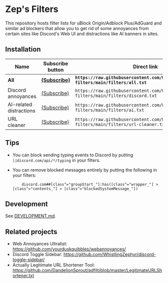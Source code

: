 # Zep's Filters

This repository hosts filter lists for uBlock Origin/Adblock Plus/AdGuard and similar ad blockers that allow you to get rid of some annoyances from certain sites like Discord's Web UI and distractions like AI banners in sites.

## Installation

| Name | Subscribe button | Direct link |
| --- | --- | --- |
| **All** | [**(Subscribe)**](https://subscribe.adblockplus.org/?location=https://raw.githubusercontent.com/WhistlingZephyr/zeps-filters/main/filters/all.txt&title=Zep%27s%20Filters) | **`https://raw.githubusercontent.com/WhistlingZephyr/zeps-filters/main/filters/all.txt`** |
| Discord annoyances | [(Subscribe)](https://subscribe.adblockplus.org/?location=https://raw.githubusercontent.com/WhistlingZephyr/zeps-filters/main/filters/discord.txt&title=Zep's%20Filters%20-%20Discord) | `https://raw.githubusercontent.com/WhistlingZephyr/zeps-filters/main/filters/discord.txt` |
| AI-related distractions | [(Subscribe)](https://subscribe.adblockplus.org/?location=https://raw.githubusercontent.com/WhistlingZephyr/zeps-filters/main/filters/ai.txt&title=Zep's%20Filters%20-%20AI) | `https://raw.githubusercontent.com/WhistlingZephyr/zeps-filters/main/filters/ai.txt` |
| URL cleaner | [(Subscribe)](https://subscribe.adblockplus.org/?location=https://raw.githubusercontent.com/WhistlingZephyr/zeps-filters/main/filters/url-cleaner.txt&title=Zep's%20Filters%20-%20URL%20cleaner) | `https://raw.githubusercontent.com/WhistlingZephyr/zeps-filters/main/filters/url-cleaner.txt` |

## Tips

- You can block sending typing events to Discord by putting `||discord.com/api/*/typing` in your filters.
-
    You can remove blocked messages entirely by putting the following in your filters:

    ```adblock
        discord.com##[class^="groupStart_"]:has([class^="wrapper_"] > [class^="contents_"] > [class^="blockedSystemMessage_"])
    ```

## Development

See [DEVELOPMENT.md](DEVELOPMENT.md).

## Related projects

- Web Annoyances Ultralist: <https://github.com/yourduskquibbles/webannoyances/>
- Discord Toggle Sidebar: <https://github.com/WhistlingZephyr/discord-toggle-sidebar/>
- Actually Legitimate URL Shortener Tool: <https://github.com/DandelionSprout/adfilt/blob/master/LegitimateURLShortener.txt>
